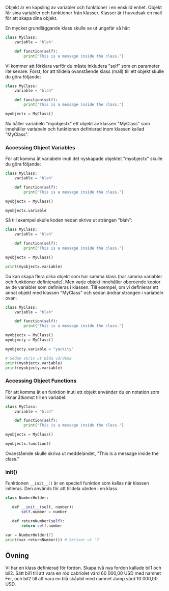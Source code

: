 Objekt är en kapsling av variabler och funktioner i en enskild enhet. Objekt får sina variabler och funktioner från klasser. Klasser är i huvudsak en mall för att skapa dina objekt.

En mycket grundläggande klass skulle se ut ungefär så här:

```python
class MyClass:
    variable = "blah"

    def function(self):
        print("This is a message inside the class.")
```

Vi kommer att förklara varför du måste inkludera "self" som en parameter lite senare. Först, för att tilldela ovanstående klass (mall) till ett objekt skulle du göra följande:

```python
class MyClass:
    variable = "blah"

    def function(self):
        print("This is a message inside the class.")

myobjectx = MyClass()
```

Nu håller variabeln "myobjectx" ett objekt av klassen "MyClass" som innehåller variabeln och funktionen definierad inom klassen kallad "MyClass".

### Accessing Object Variables

För att komma åt variabeln inuti det nyskapade objektet "myobjectx" skulle du göra följande:

```python
class MyClass:
    variable = "blah"

    def function(self):
        print("This is a message inside the class.")

myobjectx = MyClass()

myobjectx.variable
```

Så till exempel skulle koden nedan skriva ut strängen "blah":

```python
class MyClass:
    variable = "blah"

    def function(self):
        print("This is a message inside the class.")

myobjectx = MyClass()

print(myobjectx.variable)
```

Du kan skapa flera olika objekt som har samma klass (har samma variabler och funktioner definierade). Men varje objekt innehåller oberoende kopior av de variabler som definieras i klassen. Till exempel, om vi definierar ett annat objekt med klassen "MyClass" och sedan ändrar strängen i variabeln ovan:

```python
class MyClass:
    variable = "blah"

    def function(self):
        print("This is a message inside the class.")

myobjectx = MyClass()
myobjecty = MyClass()

myobjecty.variable = "yackity"

# Sedan skriv ut båda värdena
print(myobjectx.variable)
print(myobjecty.variable)
```

### Accessing Object Functions

För att komma åt en funktion inuti ett objekt använder du en notation som liknar åtkomst till en variabel:

```python
class MyClass:
    variable = "blah"

    def function(self):
        print("This is a message inside the class.")

myobjectx = MyClass()

myobjectx.function()
```

Ovanstående skulle skriva ut meddelandet, "This is a message inside the class."

### __init__()

Funktionen `__init__()` är en speciell funktion som kallas när klassen initieras. Den används för att tilldela värden i en klass.

```python
class NumberHolder:

   def __init__(self, number):
       self.number = number

   def returnNumber(self):
       return self.number

var = NumberHolder(7)
print(var.returnNumber()) # Skriver ut '7'
```

Övning
--------

Vi har en klass definierad för fordon. Skapa två nya fordon kallade bil1 och bil2. Sätt bil1 till att vara en röd cabriolet värd 60 000,00 USD med namnet Fer, och bil2 till att vara en blå skåpbil med namnet Jump värd 10 000,00 USD.